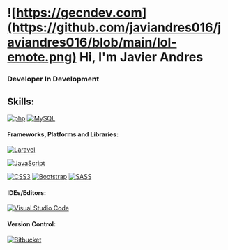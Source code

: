 # ![https://gecndev.com](https://github.com/javiandres016/javiandres016/blob/main/lol-emote.png) Hi, I'm Javier Andres

### Developer In Development

## Skills:

[![php](https://img.shields.io/badge/PHP-777BB4?style=for-the-badge&logo=php&logoColor=white&labelColor=black)]()
[![MySQL](https://img.shields.io/badge/MySQL-4479A1?style=for-the-badge&logo=mysql&logoColor=white&labelColor=black)]()

#### Frameworks, Platforms and Libraries:

[![Laravel](https://img.shields.io/badge/laravel-%23FF2D20.svg?style=for-the-badge&logo=laravel&logoColor=white&labelColor=black)]()

[![JavaScript](https://img.shields.io/badge/JavaScript-F7DF1E?style=for-the-badge&logo=javascript&logoColor=white&labelColor=black)]()

[![CSS3](https://img.shields.io/badge/css3-%231572B6.svg?style=for-the-badge&logo=css3&logoColor=white&labelColor=black)]()
[![Bootstrap](https://img.shields.io/badge/bootstrap-%23563D7C.svg?style=for-the-badge&logo=bootstrap&labelColor=black)]()
[![SASS](https://img.shields.io/badge/SASS-hotpink.svg?style=for-the-badge&logo=SASS&labelColor=black)]()

#### IDEs/Editors:

[![Visual Studio Code](https://img.shields.io/badge/VisualStudioCode-0078d7.svg?style=for-the-badge&logo=visual-studio-code&labelColor=black)]()

#### Version Control:

[![Bitbucket](https://img.shields.io/badge/bitbucket-%230047B3.svg?style=for-the-badge&logo=bitbucket&labelColor=black)]()
